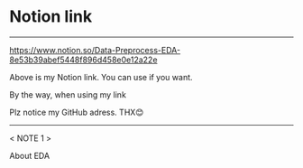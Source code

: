 # Notion link
----------------------------------------------------------------------------------
https://www.notion.so/Data-Preprocess-EDA-8e53b39abef5448f896d458e0e12a22e

Above is my Notion link. You can use if you want. 

By the way, when using my link

Plz notice my GitHub adress. THX😊

-------------------------------------------------------------------

< NOTE 1 >

About EDA  
